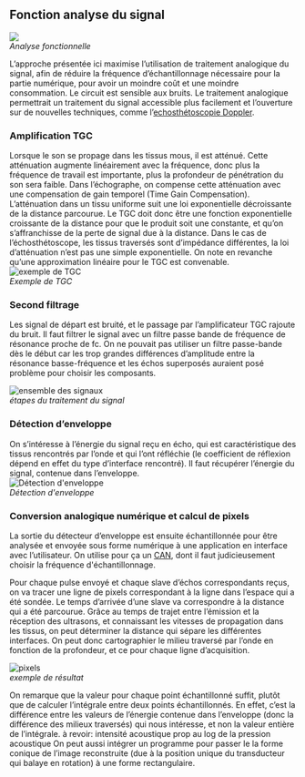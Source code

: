 ## Fonction analyse du signal

![](/images/signal_analysis.png)  
_Analyse fonctionnelle_

L’approche présentée ici maximise l’utilisation de traitement analogique du signal, afin de réduire la fréquence d’échantillonnage nécessaire pour la partie numérique, pour avoir un moindre coût et une moindre consommation. Le circuit est sensible aux bruits. Le traitement analogique permettrait un traitement du signal accessible plus facilement et l’ouverture sur de nouvelles techniques, comme l’[echosthétoscopie Doppler](https://alienor134.gitbooks.io/echopen-guide-book/content/glossaire.html).

### Amplification TGC

Lorsque le son se propage dans les tissus mous, il est atténué. Cette atténuation augmente linéairement avec la fréquence, donc plus la fréquence de travail est importante, plus la profondeur de pénétration du son sera faible. Dans l’échographe, on compense cette atténuation avec une compensation de gain temporel \(Time Gain Compensation\). L’atténuation dans un tissu uniforme suit une loi exponentielle décroissante de la distance parcourue. Le TGC doit donc être une fonction exponentielle croissante de la distance pour que le produit soit une constante, et qu’on s’affranchisse de la perte de signal due à la distance. Dans le cas de l’échosthétoscope, les tissus traversés sont d’impédance différentes, la loi d’atténuation n’est pas une simple exponentielle. On note en revanche qu’une approximation linéaire pour le TGC est convenable.  
![exemple de TGC](/images/tgc.png)  
_Exemple de TGC_

### Second filtrage

Les signal de départ est bruité, et le passage par l’amplificateur TGC rajoute du bruit. Il faut filtrer le signal avec un filtre passe bande de fréquence de résonance proche de fc. On ne pouvait pas utiliser un filtre passe-bande dès le début car les trop grandes différences d’amplitude entre la résonance basse-fréquence et les échos superposés auraient posé problème pour choisir les composants.

![ensemble des signaux](/images/signals.png)  
_étapes du traitement du signal_

### Détection d’enveloppe

On s’intéresse à l’énergie du signal reçu en écho, qui est caractéristique des tissus rencontrés par l’onde et qui l’ont réfléchie \(le coefficient de réflexion dépend en effet du type d’interface rencontré\). Il faut récupérer l’énergie du signal, contenue dans l’enveloppe.  
![Détection d'enveloppe](/images/detection_enveloppe.png)  
_Détection d'enveloppe_

### Conversion analogique numérique et calcul de pixels

La sortie du détecteur d’enveloppe est ensuite échantillonnée pour être analysée et envoyée sous forme numérique à une application en interface avec l’utilisateur. On utilise pour ça un [CAN](https://alienor134.gitbooks.io/echopen-guide-book/content/glossaire.html), dont il faut judicieusement choisir la fréquence d'échantillonnage.

Pour chaque pulse envoyé et chaque slave d’échos correspondants reçus, on va tracer une ligne de pixels correspondant à la ligne dans l’espace qui a été sondée. Le temps d’arrivée d’une slave va correspondre à la distance qui a été parcourue. Grâce au temps de trajet entre l’émission et la réception des ultrasons, et connaissant les vitesses de propagation dans les tissus, on peut déterminer la distance qui sépare les différentes interfaces. On peut donc cartographier le milieu traversé par l’onde en fonction de la profondeur, et ce pour chaque ligne d’acquisition.

![pixels](/images/pixels.png)  
_exemple de résultat_

On remarque que la valeur pour chaque point échantillonné suffit, plutôt que de calculer l’intégrale entre deux points échantillonnés. En effet, c’est la différence entre les valeurs de l’énergie contenue dans l’enveloppe \(donc la différence des milieux traversés\) qui nous intéresse, et non la valeur entière de l’intégrale. à revoir: intensité acoustique prop au log de la pression acoustique
On peut aussi intégrer un programme pour passer le la forme conique de l’image reconstruite \(due à la position unique du transducteur qui balaye en rotation\) à une forme rectangulaire.
